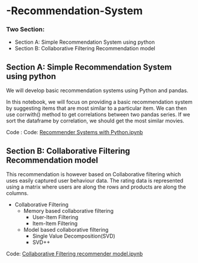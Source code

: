# -Recommendation-System

### Two Section:
<ul>
  <li>Section A: Simple Recommendation System using python</li>
  <li>Section B: Collaborative Filtering Recommendation model</li>
  
</ul>

## Section A: Simple Recommendation System using python

We will develop basic recommendation systems using Python and pandas.

In this notebook, we will focus on providing a basic recommendation system by suggesting items that are most similar to a particular item.
We can then use corrwith() method to get correlations between two pandas series. If we sort the dataframe by correlation, we should get the most similar movies.

Code : Code: <a href="https://github.com/SWARNABHA1101/-Recommendation-System/blob/main/Recommender_Systems_with_Python.ipynb">Recommender Systems with Python.ipynb</a>

## Section B: Collaborative Filtering Recommendation model

This recommendation is however based on Collaborative filtering which uses easily captured user behaviour data. The rating data is represented using a matrix where users are along the rows and products are along the columns.

* Collaborative Filtering
  * Memory based collaborative filtering
    * User-Item Filtering
    * Item-Item Filtering
  * Model based collaborative filtering
    * Single Value Decomposition(SVD)
    * SVD++

Code: <a href="https://github.com/SWARNABHA1101/-Recommendation-System/blob/main/Collaborative_Filtering_recommender_model.ipynb">Collaborative Filtering recommender model.ipynb</a>
